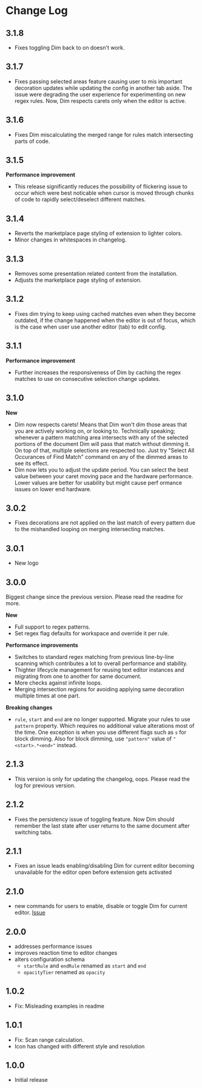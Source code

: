 # Change Log

## 3.1.8

- Fixes toggling Dim back to on doesn't work.

## 3.1.7

- Fixes passing selected areas feature causing user to mis important decoration updates while updating the config in another tab aside. The issue were degrading the user experience for experimenting on new regex rules. Now, Dim respects carets only when the editor is active.

## 3.1.6

- Fixes Dim miscalculating the merged range for rules match intersecting parts of code.

## 3.1.5

**Performance improvement**

- This release significantly reduces the possibility of flickering issue to occur which were best noticable when cursor is moved through chunks of code to rapidly select/deselect different matches.

## 3.1.4

- Reverts the marketplace page styling of extension to lighter colors.
- Minor changes in whitespaces in changelog.

## 3.1.3

- Removes some presentation related content from the installation.
- Adjusts the marketplace page styling of extension.

## 3.1.2

- Fixes dim trying to keep using cached matches even when they become outdated, if the change happened when the editor is out of focus, which is the case when user use another editor (tab) to edit config.

## 3.1.1

**Performance improvement**

- Further increases the responsiveness of Dim by caching the regex matches to use on consecutive selection change updates.

## 3.1.0

**New**

- Dim now respects carets! Means that Dim won't dim those areas that you are actively working on, or looking to. Technically speaking; whenever a pattern matching area intersects with any of the selected portions of the document Dim will pass that match without dimming it. On top of that, multiple selections are respected too. Just try "Select All Occurances of Find Match" command on any of the dimmed areas to see its effect.
- Dim now lets you to adjust the update period. You can select the best value between your caret moving pace and the hardware performance. Lower values are better for usability but might cause perf ormance issues on lower end hardware.

## 3.0.2

- Fixes decorations are not applied on the last match of every pattern due to the mishandled looping on merging intersecting matches.

## 3.0.1

- New logo

## 3.0.0

Biggest change since the previous version. Please read the readme for more.

**New**

- Full support to regex patterns.
- Set regex flag defaults for workspace and override it per rule.

**Performance improvements**

- Switches to standard regex matching from previous line-by-line scanning which contributes a lot to overall performance and stability.
- Thighter lifecycle management for reusing text editor instances and migrating from one to another for same document.
- More checks against infinite loops.
- Merging intersection regions for avoiding applying same decoration multiple times at one part.

**Breaking changes**

- `rule`, `start` and `end` are no longer supported. Migrate your rules to use `pattern` property. Which requires no additional value alterations most of the time. One exception is when you use different flags such as `s` for block dimming. Also for block dimming, use `"pattern"` value of `"<start>.*<end>"` instead.

## 2.1.3

- This version is only for updating the changelog, oops. Please read the log for previous version.

## 2.1.2

- Fixes the persistency issue of toggling feature. Now Dim should remember the last state after user returns to the same document after switching tabs.

## 2.1.1

- Fixes an issue leads enabling/disabling Dim for current editor becoming unavailable for the editor open before extension gets activated

## 2.1.0

- new commands for users to enable, disable or toggle Dim for current editor. [Issue](https://github.com/ufukty/dim/issues/2#issuecomment-1932602845)

## 2.0.0

- addresses performance issues
- improves reaction time to editor changes
- alters configuration schema
  - `startRule` and `endRule` renamed as `start` and `end`
  - `opacityTier` renamed as `opacity`

## 1.0.2

- Fix: Misleading examples in readme

## 1.0.1

- Fix: Scan range calculation.
- Icon has changed with different style and resolution

## 1.0.0

- Initial release
